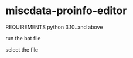 # miscdata-proinfo-editor

REQUIREMENTS 
python 3.10..and above

run the bat file 

select the file 
